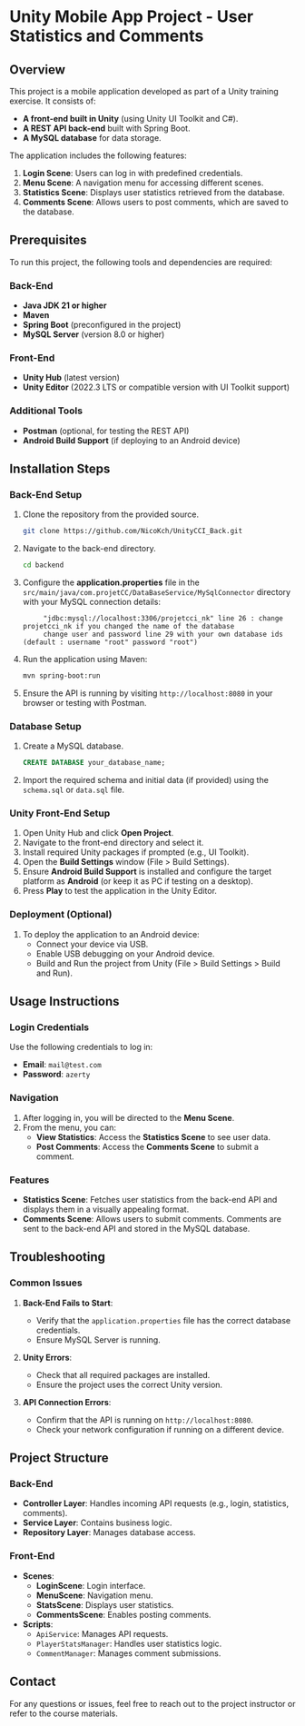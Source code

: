 # Unity Mobile App Project - User Statistics and Comments

## Overview
This project is a mobile application developed as part of a Unity training exercise. It consists of:

- **A front-end built in Unity** (using Unity UI Toolkit and C#).
- **A REST API back-end** built with Spring Boot.
- **A MySQL database** for data storage.

The application includes the following features:

1. **Login Scene**: Users can log in with predefined credentials.
2. **Menu Scene**: A navigation menu for accessing different scenes.
3. **Statistics Scene**: Displays user statistics retrieved from the database.
4. **Comments Scene**: Allows users to post comments, which are saved to the database.

## Prerequisites

To run this project, the following tools and dependencies are required:

### Back-End
- **Java JDK 21 or higher**
- **Maven**
- **Spring Boot** (preconfigured in the project)
- **MySQL Server** (version 8.0 or higher)

### Front-End
- **Unity Hub** (latest version)
- **Unity Editor** (2022.3 LTS or compatible version with UI Toolkit support)

### Additional Tools
- **Postman** (optional, for testing the REST API)
- **Android Build Support** (if deploying to an Android device)

## Installation Steps

### Back-End Setup
1. Clone the repository from the provided source.
   ```bash
   git clone https://github.com/NicoKch/UnityCCI_Back.git
   ```
2. Navigate to the back-end directory.
   ```bash
   cd backend
   ```
3. Configure the **application.properties** file in the `src/main/java/com.projetCC/DataBaseService/MySqlConnector` directory with your MySQL connection details:
   ```properties
        "jdbc:mysql://localhost:3306/projetcci_nk" line 26 : change projetcci_nk if you changed the name of the database
        change user and password line 29 with your own database ids (default : username "root" password "root")
   ```
4. Run the application using Maven:
   ```bash
   mvn spring-boot:run
   ```
5. Ensure the API is running by visiting `http://localhost:8080` in your browser or testing with Postman.

### Database Setup
1. Create a MySQL database.
   ```sql
   CREATE DATABASE your_database_name;
   ```
2. Import the required schema and initial data (if provided) using the `schema.sql` or `data.sql` file.

### Unity Front-End Setup
1. Open Unity Hub and click **Open Project**.
2. Navigate to the front-end directory and select it.
3. Install required Unity packages if prompted (e.g., UI Toolkit).
4. Open the **Build Settings** window (File > Build Settings).
5. Ensure **Android Build Support** is installed and configure the target platform as **Android** (or keep it as PC if testing on a desktop).
6. Press **Play** to test the application in the Unity Editor.

### Deployment (Optional)
1. To deploy the application to an Android device:
   - Connect your device via USB.
   - Enable USB debugging on your Android device.
   - Build and Run the project from Unity (File > Build Settings > Build and Run).

## Usage Instructions

### Login Credentials
Use the following credentials to log in:
- **Email**: `mail@test.com`
- **Password**: `azerty`

### Navigation
1. After logging in, you will be directed to the **Menu Scene**.
2. From the menu, you can:
   - **View Statistics**: Access the **Statistics Scene** to see user data.
   - **Post Comments**: Access the **Comments Scene** to submit a comment.

### Features
- **Statistics Scene**: Fetches user statistics from the back-end API and displays them in a visually appealing format.
- **Comments Scene**: Allows users to submit comments. Comments are sent to the back-end API and stored in the MySQL database.

## Troubleshooting

### Common Issues
1. **Back-End Fails to Start**:
   - Verify that the `application.properties` file has the correct database credentials.
   - Ensure MySQL Server is running.

2. **Unity Errors**:
   - Check that all required packages are installed.
   - Ensure the project uses the correct Unity version.

3. **API Connection Errors**:
   - Confirm that the API is running on `http://localhost:8080`.
   - Check your network configuration if running on a different device.

## Project Structure

### Back-End
- **Controller Layer**: Handles incoming API requests (e.g., login, statistics, comments).
- **Service Layer**: Contains business logic.
- **Repository Layer**: Manages database access.

### Front-End
- **Scenes**:
  - **LoginScene**: Login interface.
  - **MenuScene**: Navigation menu.
  - **StatsScene**: Displays user statistics.
  - **CommentsScene**: Enables posting comments.
- **Scripts**:
  - `ApiService`: Manages API requests.
  - `PlayerStatsManager`: Handles user statistics logic.
  - `CommentManager`: Manages comment submissions.

## Contact
For any questions or issues, feel free to reach out to the project instructor or refer to the course materials.

